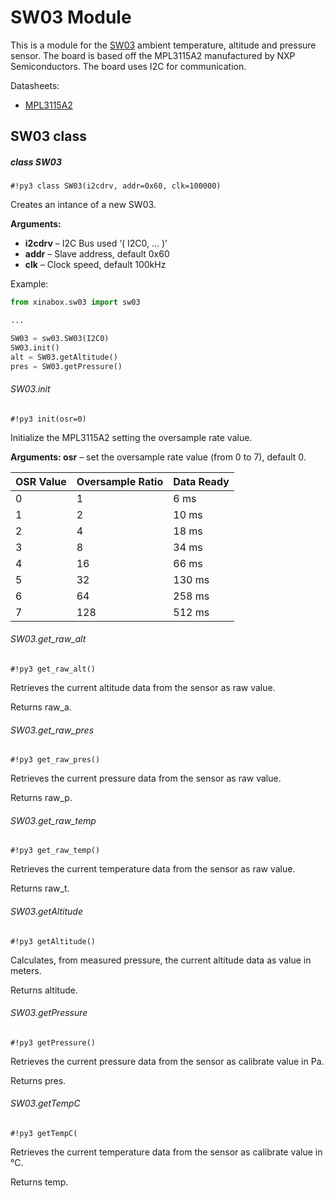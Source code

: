 # SW03 Module

This is a module for the [SW03](https://wiki.xinabox.cc/SW03_-_Weather_Sensor) ambient temperature, altitude and pressure sensor. The board is based off the MPL3115A2 manufactured by NXP Semiconductors. The board uses I2C for communication.

Datasheets:


* [MPL3115A2](http://www.nxp.com/assets/documents/data/en/data-sheets/MPL3115A2.pdf)

## SW03 class

##### class SW03

```#!py3 class SW03(i2cdrv, addr=0x60, clk=100000)```

Creates an intance of a new SW03.


**Arguments:**

    
* **i2cdrv** – I2C Bus used ‘( I2C0, … )’
* **addr** – Slave address, default 0x60
* **clk** – Clock speed, default 100kHz


Example:

```py
from xinabox.sw03 import sw03

...

SW03 = sw03.SW03(I2C0)
SW03.init()
alt = SW03.getAltitude()
pres = SW03.getPressure()
```

###### SW03.init

```#!py3 init(osr=0)```

Initialize the MPL3115A2 setting the oversample rate value.


**Arguments: osr** – set the oversample rate value (from 0 to 7), default 0.


| OSR Value | Oversample Ratio | Data Ready |
|-----------|------------------|------------|
| 0         | 1                | 6 ms       |
| 1         | 2                | 10 ms      |
| 2         | 4                | 18 ms      |
| 3         | 8                | 34 ms      |
| 4         | 16               | 66 ms      |
| 5         | 32               | 130 ms     |
| 6         | 64               | 258 ms     |
| 7         | 128              | 512 ms     |

###### SW03.get_raw_alt

```#!py3 get_raw_alt()```

Retrieves the current altitude data from the sensor as raw value.

Returns raw_a.

###### SW03.get_raw_pres

```#!py3 get_raw_pres()```

Retrieves the current pressure data from the sensor as raw value.

Returns raw_p.

###### SW03.get_raw_temp

```#!py3 get_raw_temp()```

Retrieves the current temperature data from the sensor as raw value.

Returns raw_t.

###### SW03.getAltitude

```#!py3 getAltitude()```

Calculates, from measured pressure, the current altitude data as value in meters.

Returns altitude.

###### SW03.getPressure

```#!py3 getPressure()```

Retrieves the current pressure data from the sensor as calibrate value in Pa.

Returns pres.

###### SW03.getTempC

```#!py3 getTempC(```

Retrieves the current temperature data from the sensor as calibrate value in °C.

Returns temp.
<!--stackedit_data:
eyJoaXN0b3J5IjpbLTE3MTc2Nzg1MjBdfQ==
-->
